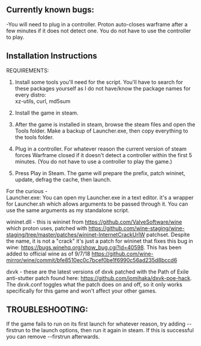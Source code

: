 ## Currently known bugs:
-You will need to plug in a controller. Proton auto-closes warframe after a few minutes if it does not detect one. You do not have to use the controller to play.  


## Installation Instructions  

REQUIREMENTS:  

1. Install some tools you'll need for the script. You'll have to search for these packages yourself as I do not have/know the package names for every distro:  
xz-utils, curl, md5sum  

2. Install the game in steam.  

3. After the game is installed in steam, browse the steam files and open the Tools folder. Make a backup of Launcher.exe, then copy everything to the tools folder.  

4. Plug in a controller. For whatever reason the current version of steam forces Warframe closed if it doesn't detect a controller within the first 5 minutes. (You do not have to use a controller to play the game.)

5. Press Play in Steam.  The game will prepare the prefix, patch wininet, update, defrag the cache, then launch.


For the curious -  
Launcher.exe: You can open my Launcher.exe in a text editor. it's a wrapper for Launcher.sh which allows arguments to be passed through it. You can use the same arguments as my standalone script.  

wininet.dll - this is wininet from https://github.com/ValveSoftware/wine which proton uses, patched with https://github.com/wine-staging/wine-staging/tree/master/patches/wininet-InternetCrackUrlW patchset. Despite the name, it is not a "crack" it's just a patch for wininet that fixes this bug in wine:
https://bugs.winehq.org/show_bug.cgi?id=40598. This has been added to official wine as of 9/7/18 https://github.com/wine-mirror/wine/commit/bfe8510ec0c7bcef0be1f6990c56ad235d8bccd6   

dxvk - these are the latest versions of dxvk patched with the Path of Exile anti-stutter patch found here:
https://github.com/jomihaka/dxvk-poe-hack. The dxvk.conf toggles what the patch does on and off, so it only works specifically for this game and won't affect your other games.


## TROUBLESHOOTING:
If the game fails to run on its first launch for whatever reason, try adding --firstrun to the launch options, then run it again in steam. If this is successful you can remove --firstrun afterwards.  